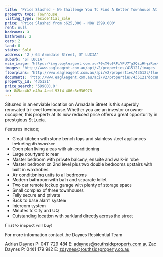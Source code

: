 ```yaml
---
title: 'Price Slashed - We Challenge You To Find A Better Townhouse At This Price'
property_type: Townhouse
listing_type: residential_sale
price: 'Price Slashed from $625,000 - NOW $599,000'
rent: null
bedrooms: 3
bathrooms: 2
cars: 2
land: 0
status: Sold
address: '2 / 64 Armadale Street, ST LUCIA'
suburb: 'ST LUCIA'
main_image: 'https://img.eagleagent.com.au/70xX6e5RFiYPU7Tg3QizHhqzRus=/1280x854/smart/https://s3-us-west-2.amazonaws.com/eagleagent-orig/images/6820697/105954775-image-M.jpg'
images: 'http://www.eagleagent.com.au/api/v2/properties/435121/images'
floorplans: 'http://www.eagleagent.com.au/api/v2/properties/435121/floorplans'
documents: 'http://www.eagleagent.com.au/api/v2/properties/435121/documents'
property_id: '435121'
price_search: '599000.0'
id: 845ac4b2-e40a-4ebd-93f4-486c3c536973
---
```

Situated in an enviable location on Armadale Street is this superbly renovated tri-level townhouse. Whether you are an investor or owner occupier, this property at its now reduced price offers a great opportunity in prestigious St Lucia.

Features include;

*  Great kitchen with stone bench tops and stainless steel appliances including dishwasher
*  Open plan living areas with air-conditioning
*  Large courtyard to rear
*  Master bedroom with private balcony, ensuite and walk-in robe
*  Master bedroom on 2nd level plus two double bedrooms upstairs with built in wardrobes
*  Air conditioning units to all bedrooms
*  Modern bathroom with bath and separate toilet
*  Two car remote lockup garage with plenty of storage space
*  Small complex of three townhouses
*  Fully secure and private
*  Back to base alarm system
*  Intercom system
*  Minutes to City and UQ
*  Outstanding location with parkland directly across the street

First to inspect will buy!

For more information contact the Daynes Residential Team

Adrian Daynes
P: 0411 729 484
E: adaynes@southsideproperty.com.au
Zac Daynes
P: 0401 179 982
E: zdaynes@southsideproperty.co.au